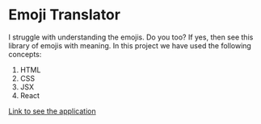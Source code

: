 # Emoji Translator

I struggle with understanding the emojis. Do you too? If yes, then see this library of emojis with meaning.
In this project we have used the following concepts:

1. HTML
1. CSS
1. JSX
1. React

[Link to see the application](https://o609hu.csb.app/)
